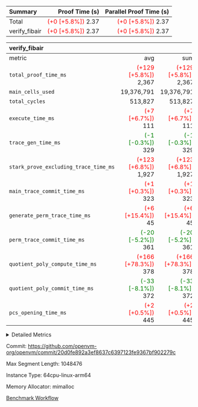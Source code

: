 | Summary | Proof Time (s) | Parallel Proof Time (s) |
|:---|---:|---:|
| Total | <span style='color: red'>(+0 [+5.8%])</span> 2.37 | <span style='color: red'>(+0 [+5.8%])</span> 2.37 |
| verify_fibair | <span style='color: red'>(+0 [+5.8%])</span> 2.37 | <span style='color: red'>(+0 [+5.8%])</span> 2.37 |


| verify_fibair |||||
|:---|---:|---:|---:|---:|
|metric|avg|sum|max|min|
| `total_proof_time_ms ` | <span style='color: red'>(+129 [+5.8%])</span> 2,367 | <span style='color: red'>(+129 [+5.8%])</span> 2,367 | <span style='color: red'>(+129 [+5.8%])</span> 2,367 | <span style='color: red'>(+129 [+5.8%])</span> 2,367 |
| `main_cells_used     ` |  19,376,791 |  19,376,791 |  19,376,791 |  19,376,791 |
| `total_cycles        ` |  513,827 |  513,827 |  513,827 |  513,827 |
| `execute_time_ms     ` | <span style='color: red'>(+7 [+6.7%])</span> 111 | <span style='color: red'>(+7 [+6.7%])</span> 111 | <span style='color: red'>(+7 [+6.7%])</span> 111 | <span style='color: red'>(+7 [+6.7%])</span> 111 |
| `trace_gen_time_ms   ` | <span style='color: green'>(-1 [-0.3%])</span> 329 | <span style='color: green'>(-1 [-0.3%])</span> 329 | <span style='color: green'>(-1 [-0.3%])</span> 329 | <span style='color: green'>(-1 [-0.3%])</span> 329 |
| `stark_prove_excluding_trace_time_ms` | <span style='color: red'>(+123 [+6.8%])</span> 1,927 | <span style='color: red'>(+123 [+6.8%])</span> 1,927 | <span style='color: red'>(+123 [+6.8%])</span> 1,927 | <span style='color: red'>(+123 [+6.8%])</span> 1,927 |
| `main_trace_commit_time_ms` | <span style='color: red'>(+1 [+0.3%])</span> 323 | <span style='color: red'>(+1 [+0.3%])</span> 323 | <span style='color: red'>(+1 [+0.3%])</span> 323 | <span style='color: red'>(+1 [+0.3%])</span> 323 |
| `generate_perm_trace_time_ms` | <span style='color: red'>(+6 [+15.4%])</span> 45 | <span style='color: red'>(+6 [+15.4%])</span> 45 | <span style='color: red'>(+6 [+15.4%])</span> 45 | <span style='color: red'>(+6 [+15.4%])</span> 45 |
| `perm_trace_commit_time_ms` | <span style='color: green'>(-20 [-5.2%])</span> 361 | <span style='color: green'>(-20 [-5.2%])</span> 361 | <span style='color: green'>(-20 [-5.2%])</span> 361 | <span style='color: green'>(-20 [-5.2%])</span> 361 |
| `quotient_poly_compute_time_ms` | <span style='color: red'>(+166 [+78.3%])</span> 378 | <span style='color: red'>(+166 [+78.3%])</span> 378 | <span style='color: red'>(+166 [+78.3%])</span> 378 | <span style='color: red'>(+166 [+78.3%])</span> 378 |
| `quotient_poly_commit_time_ms` | <span style='color: green'>(-33 [-8.1%])</span> 372 | <span style='color: green'>(-33 [-8.1%])</span> 372 | <span style='color: green'>(-33 [-8.1%])</span> 372 | <span style='color: green'>(-33 [-8.1%])</span> 372 |
| `pcs_opening_time_ms ` | <span style='color: red'>(+2 [+0.5%])</span> 445 | <span style='color: red'>(+2 [+0.5%])</span> 445 | <span style='color: red'>(+2 [+0.5%])</span> 445 | <span style='color: red'>(+2 [+0.5%])</span> 445 |



<details>
<summary>Detailed Metrics</summary>

|  | verify_program_compile_ms | total_cells | stark_prove_excluding_trace_time_ms | quotient_poly_compute_time_ms | quotient_poly_commit_time_ms | perm_trace_commit_time_ms | pcs_opening_time_ms | main_trace_commit_time_ms |
| --- | --- | --- | --- | --- | --- | --- | --- |
|  | 5 | 65,536 | 67 | 3 | 14 | 0 | 31 | 17 | 

| air_name | rows | quotient_deg | main_cols | interactions | constraints | cells |
| --- | --- | --- | --- | --- | --- | --- |
| AccessAdapterAir<2> |  | 4 |  | 5 | 12 |  | 
| AccessAdapterAir<4> |  | 4 |  | 5 | 12 |  | 
| AccessAdapterAir<8> |  | 4 |  | 5 | 12 |  | 
| FibonacciAir | 32,768 | 1 | 2 |  | 5 | 65,536 | 
| FriReducedOpeningAir |  | 4 |  | 31 | 53 |  | 
| NativePoseidon2Air<BabyBearParameters>, 1> |  | 4 |  | 176 | 590 |  | 
| PhantomAir |  | 4 |  | 3 | 4 |  | 
| ProgramAir |  | 1 |  | 1 | 4 |  | 
| VariableRangeCheckerAir |  | 1 |  | 1 | 4 |  | 
| VmAirWrapper<BranchNativeAdapterAir, BranchEqualCoreAir<1> |  | 2 |  | 11 | 23 |  | 
| VmAirWrapper<JalNativeAdapterAir, JalCoreAir> |  | 4 |  | 7 | 6 |  | 
| VmAirWrapper<NativeAdapterAir<2, 0>, PublicValuesCoreAir> |  | 4 |  | 11 | 22 |  | 
| VmAirWrapper<NativeAdapterAir<2, 1>, FieldArithmeticCoreAir> |  | 4 |  | 15 | 23 |  | 
| VmAirWrapper<NativeLoadStoreAdapterAir<1>, NativeLoadStoreCoreAir<1> |  | 4 |  | 15 | 20 |  | 
| VmAirWrapper<NativeLoadStoreAdapterAir<4>, NativeLoadStoreCoreAir<4> |  | 4 |  | 15 | 20 |  | 
| VmAirWrapper<NativeVectorizedAdapterAir<4>, FieldExtensionCoreAir> |  | 4 |  | 15 | 23 |  | 
| VmConnectorAir |  | 4 |  | 3 | 8 |  | 
| VolatileBoundaryAir |  | 4 |  | 4 | 16 |  | 

| group | trace_gen_time_ms | total_proof_time_ms | total_cycles | total_cells | stark_prove_excluding_trace_time_ms | quotient_poly_compute_time_ms | quotient_poly_commit_time_ms | perm_trace_commit_time_ms | pcs_opening_time_ms | main_trace_commit_time_ms | main_cells_used | generate_perm_trace_time_ms | execute_time_ms |
| --- | --- | --- | --- | --- | --- | --- | --- | --- | --- | --- | --- | --- | --- |
| verify_fibair | 329 | 2,367 | 513,827 | 50,170,008 | 1,927 | 378 | 372 | 361 | 445 | 323 | 19,376,791 | 45 | 111 | 

| group | air_name | rows | prep_cols | perm_cols | main_cols | cells |
| --- | --- | --- | --- | --- | --- | --- |
| verify_fibair | AccessAdapterAir<2> | 65,536 |  | 16 | 11 | 1,769,472 | 
| verify_fibair | AccessAdapterAir<4> | 32,768 |  | 16 | 13 | 950,272 | 
| verify_fibair | AccessAdapterAir<8> | 128 |  | 16 | 17 | 4,224 | 
| verify_fibair | FriReducedOpeningAir | 1,024 |  | 36 | 26 | 63,488 | 
| verify_fibair | NativePoseidon2Air<BabyBearParameters>, 1> | 16,384 |  | 356 | 399 | 12,369,920 | 
| verify_fibair | PhantomAir | 16,384 |  | 8 | 6 | 229,376 | 
| verify_fibair | ProgramAir | 8,192 |  | 8 | 10 | 147,456 | 
| verify_fibair | VariableRangeCheckerAir | 262,144 | 2 | 8 | 1 | 2,359,296 | 
| verify_fibair | VmAirWrapper<BranchNativeAdapterAir, BranchEqualCoreAir<1> | 131,072 |  | 28 | 23 | 6,684,672 | 
| verify_fibair | VmAirWrapper<JalNativeAdapterAir, JalCoreAir> | 16,384 |  | 12 | 10 | 360,448 | 
| verify_fibair | VmAirWrapper<NativeAdapterAir<2, 1>, FieldArithmeticCoreAir> | 262,144 |  | 20 | 30 | 13,107,200 | 
| verify_fibair | VmAirWrapper<NativeLoadStoreAdapterAir<1>, NativeLoadStoreCoreAir<1> | 131,072 |  | 36 | 25 | 7,995,392 | 
| verify_fibair | VmAirWrapper<NativeLoadStoreAdapterAir<4>, NativeLoadStoreCoreAir<4> | 16,384 |  | 36 | 34 | 1,146,880 | 
| verify_fibair | VmAirWrapper<NativeVectorizedAdapterAir<4>, FieldExtensionCoreAir> | 8,192 |  | 20 | 40 | 491,520 | 
| verify_fibair | VmConnectorAir | 2 | 1 | 8 | 4 | 24 | 
| verify_fibair | VolatileBoundaryAir | 131,072 |  | 8 | 11 | 2,490,368 | 

</details>


Commit: https://github.com/openvm-org/openvm/commit/20d0fe892a3ef8637c6397123fe9367bf902279c

Max Segment Length: 1048476

Instance Type: 64cpu-linux-arm64

Memory Allocator: mimalloc

[Benchmark Workflow](https://github.com/openvm-org/openvm/actions/runs/12962162986)

